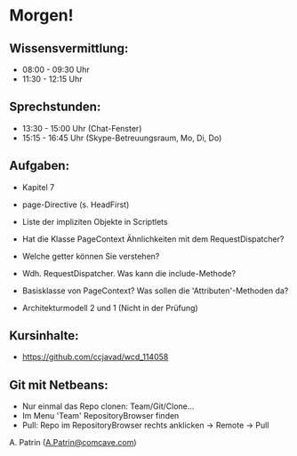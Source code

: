 # Morgen!

## Wissensvermittlung:

- 08:00 - 09:30 Uhr
- 11:30 - 12:15 Uhr

## Sprechstunden:

- 13:30 - 15:00 Uhr (Chat-Fenster)
- 15:15 - 16:45 Uhr (Skype-Betreuungsraum, Mo, Di, Do)

## Aufgaben:

- Kapitel 7

- page-Directive (s. HeadFirst)
- Liste der impliziten Objekte in Scriptlets
- Hat die Klasse PageContext Ähnlichkeiten mit dem RequestDispatcher?
- Welche getter können Sie verstehen?
- Wdh. RequestDispatcher. Was kann die include-Methode?
- Basisklasse von PageContext? Was sollen die 'Attributen'-Methoden da?

- Architekturmodell 2 und 1 (Nicht in der Prüfung)

## Kursinhalte:
- https://github.com/ccjavad/wcd_114058

## Git mit Netbeans:
- Nur einmal das Repo clonen: Team/Git/Clone...
- Im Menu 'Team' RepositoryBrowser finden
- Pull: Repo im RepositoryBrowser rechts anklicken -> Remote -> Pull


A. Patrin (A.Patrin@comcave.com)
